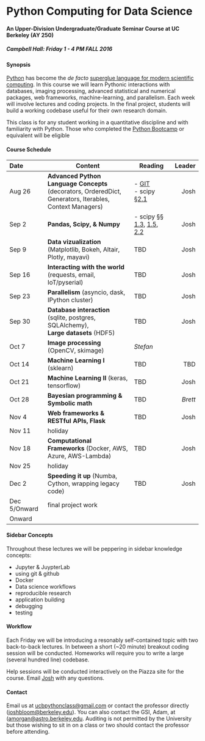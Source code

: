 Python Computing for Data Science
==============

#### An Upper-Division Undergraduate/Graduate Seminar Course at UC Berkeley (AY 250) ####

##### Campbell Hall: Friday 1 - 4 PM FALL 2016 #####

#### Synopsis ####

[Python](http://python.org) has become the *de facto* [superglue language for modern scientific computing](http://www.reddit.com/r/Python/comments/y9rku/astrophysicist_joshua_bloom_on_python_as_super/). In this course we will learn Pythonic interactions with databases, imaging processing, advanced statistical and numerical packages, web frameworks, machine-learning, and parallelism. Each week will involve lectures and coding projects. In the final project, students will build a working codebase useful for their own research domain.

This class is for any student working in a quantitative discipline and with familiarity with Python. Those who completed the [Python Bootcamp](http://www.pythonbootcamp.info) or equivalent will be eligible

#### Course Schedule ####

Date | Content | Reading | Leader
:--- | --------| ------- | ---: |
Aug 26  | **Advanced Python Language Concepts** (decorators, OrderedDict, <br>Generators, Iterables, Context Managers)	| - [GIT](http://marwahaha.github.io/2015-07-09-berkeley/git/) <br> - scipy [&sect;2.1](http://www.scipy-lectures.org/) </br> | Josh
Sep 2   | **Pandas, Scipy, & Numpy**         | - scipy &sect;&sect; [1.3](http://www.scipy-lectures.org/intro/numpy/index.html), [1.5](http://www.scipy-lectures.org/intro/scipy.html), [2.2](http://www.scipy-lectures.org/advanced/advanced_numpy/index.html) | Josh
Sep 9	| **Data vizualization** (Matplotlib, Bokeh, Altair, Plotly, mayavi)   | TBD | Josh
Sep 16  | **Interacting with the world** (requests, email, IoT/pyserial)	| TBD | Josh
Sep 23  | **Parallelism** (asyncio, dask, IPython cluster)  | TBD |Josh
Sep 30  | **Database interaction** (sqlite, postgres, SQLAlchemy),<br>**Large datasets** (HDF5) |  TBD |Josh
Oct 7	| **Image processing** (OpenCV, skimage)	| *Stefan*
Oct 14  | **Machine Learning I** (sklearn) | TBD |TBD
Oct 21	| **Machine Learning II** (keras, tensorflow) | TBD |Josh
Oct 28	| **Bayesian programming & Symbolic math**	| TBD | *Brett*
Nov 4	| **Web frameworks & RESTful APIs, Flask**		| TBD | Josh
Nov 11  | holiday |  
Nov 18	| **Computational Frameworks** (Docker, AWS, Azure, AWS-Lambda)  | TBD | Josh
Nov 25  | holiday |
Dec 2   | **Speeding it up** (Numba, Cython, wrapping legacy code) | TBD | Josh 
Dec 5/Onward   | final project work |
Onward	| 


#### Sidebar Concepts ####

Throughout these lectures we will be peppering in sidebar knowledge concepts:

  - Jupyter & JuypterLab
  - using git & github
  - Docker
  - Data science workflows
  - reproducible research
  - application building
  - debugging
  - testing

#### Workflow ####

Each Friday we will be introducing a resonably self-contained topic with two back-to-back lectures. In between a short (~20 minute) breakout coding session will be conducted. Homeworks will require you to write a large (several hundred line) codebase.

Help sessions will be conducted interactively on the Piazza site for the course.  Email [Josh](mailto:joshbloom@berkeley.edu) with any questions.

#### Contact ####

Email us at [ucbpythonclass@gmail.com](mailto:ucbpythonclass@gmail.com) or contact the professor directly ([joshbloom@berkeley.edu](joshbloom@berkeley.edu)).  You can also contact the GSI, Adam, at ([amorgan@astro.berkeley.edu](amorgan@astro.berkeley.edu). Auditing is not permitted by the University but those wishing to sit in on a class or two should contact the professor before attending.
